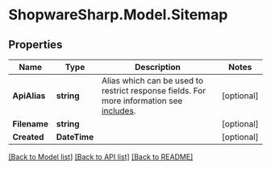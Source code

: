 # ShopwareSharp.Model.Sitemap

## Properties

Name | Type | Description | Notes
------------ | ------------- | ------------- | -------------
**ApiAlias** | **string** | Alias which can be used to restrict response fields. For more information see [includes](https://shopware.stoplight.io/docs/store-api/docs/concepts/search-queries.md#includes-apialias). | [optional] 
**Filename** | **string** |  | [optional] 
**Created** | **DateTime** |  | [optional] 

[[Back to Model list]](../README.md#documentation-for-models) [[Back to API list]](../README.md#documentation-for-api-endpoints) [[Back to README]](../README.md)

